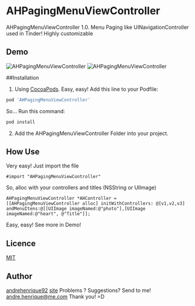 AHPagingMenuViewController
====================

AHPagingMenuViewController 1.0. Menu Paging like UINavigationController used in Tinder! Highly customizable

## Demo

![AHPagingMenuViewController](https://github.com/andrehenrique92/AHPagingMenuViewController/blob/master/assets/icon1.gif)
![AHPagingMenuViewController](https://github.com/andrehenrique92/AHPagingMenuViewController/blob/master/assets/icon2.gif)
 

##Installation

1. Using [CocoaPods](http://cocoapods.org/). Easy, easy! Add this line to your Podfile:

```ruby
pod 'AHPagingMenuViewController'
```

So... Run this command:

```ruby
pod install
```

2. Add the AHPagingMenuViewController Folder into your project.


## How Use

Very easy! Just import the file

```objc
#import "AHPagingMenuViewController"
```
So, alloc with your controllers and titles (NSString or UIImage)

```objc
AHPagingMenuViewController *AHController = [[AHPagingMenuViewController alloc] initWithControllers: @[v1,v2,v3] andMenuItens:@[[UIImage imageNamed:@"photo"],[UIImage imageNamed:@"heart", @"Title"]];
```

Easy, easy! See more in Demo!

## Licence

[MIT](https://github.com/pixyzehn/MediumMenu/blob/master/LICENSE)

## Author

[andrehenrique92](https://github.com/andrehenrique92)
[site](http://andrehenrique.me)
Problems ? Suggestions? Send to me! andre.henrique@me.com
Thank you! =D
